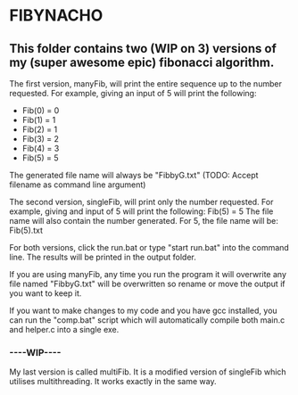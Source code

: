 <h1>FIBYNACHO</h1>

<h2>This folder contains two (WIP on 3) versions of my (super awesome epic) fibonacci algorithm.</h2>

The first version, manyFib, will print the entire sequence up to the number requested.
For example, giving an input of 5 will print the following:
<ul>
<li>Fib(0) = 0</li>
<li>Fib(1) = 1</li>
<li>Fib(2) = 1</li>
<li>Fib(3) = 2</li>
<li>Fib(4) = 3</li>
<li>Fib(5) = 5</li>
</ul>

<p>The generated file name will always be "FibbyG.txt" (TODO: Accept filename as command line argument)</p>

The second version, singleFib, will print only the number requested.
For example, giving and input of 5 will print the following:
Fib(5) = 5
The file name will also contain the number generated. For 5, the file name will be:
Fib(5).txt

For both versions, click the run.bat or type "start run.bat" into the command line. The results will be printed in the output folder.

If you are using manyFib, any time you run the program it will overwrite any file named "FibbyG.txt" will be overwritten so rename or move the output if you want to keep it.

If you want to make changes to my code and you have gcc installed, you can run the "comp.bat" script which will automatically compile both main.c and helper.c into a single exe.

<h3>----WIP----</h3>
My last version is called multiFib. It is a modified version of singleFib which utilises multithreading. It works exactly in the same way. 
